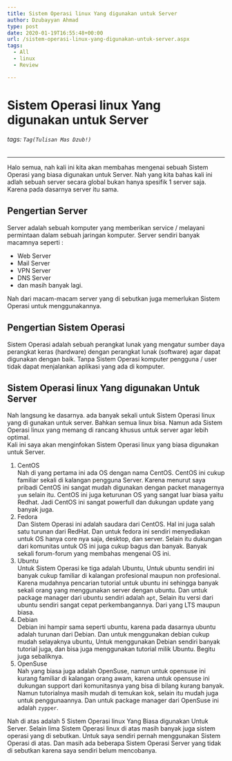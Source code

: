 ```yaml
---
title: Sistem Operasi linux Yang digunakan untuk Server
author: Dzubayyan Ahmad
type: post
date: 2020-01-19T16:55:48+00:00
url: /sistem-operasi-linux-yang-digunakan-untuk-server.aspx
tags:
  - All
  - linux
  - Review

---
```

<div id="doc" class="markdown-body container-fluid comment-enabled" data-hard-breaks="true" style="position: relative;">
  <h1 id="Sistem-Operasi-linux-Yang-digunakan-untuk-Server" style="">
    Sistem Operasi linux Yang digunakan untuk Server
  </h1>
  
  <h6 id="tags-TagTulisan-Mas-Dzub">
    tags: <code>Tag(Tulisan Mas Dzub!)</code>
  </h6>
  
  <hr />
  
  <p>
    Halo semua, nah kali ini kita akan membahas mengenai sebuah Sistem Operasi yang biasa digunakan untuk Server. Nah yang kita bahas kali ini adlah sebuah server secara global bukan hanya spesifik 1 server saja. Karena pada dasarnya server itu sama.
  </p>
  
  <h2 id="Pengertian-Server" style="">
    Pengertian Server
  </h2>
  
  <p>
    Server adalah sebuah komputer yang memberikan service / melayani permintaan dalam sebuah jaringan komputer. Server sendiri banyak macamnya seperti :
  </p>
  
  <ul>
    <li>
      Web Server
    </li>
    <li>
      Mail Server
    </li>
    <li>
      VPN Server
    </li>
    <li>
      DNS Server
    </li>
    <li>
      dan masih banyak lagi.
    </li>
  </ul>
  
  <p>
    Nah dari macam-macam server yang di sebutkan juga memerlukan Sistem Operasi untuk menggunakannya.
  </p>
  
  <h2 id="Pengertian-Sistem-Operasi" style="">
    Pengertian Sistem Operasi
  </h2>
  
  <p>
    Sistem Operasi adalah sebuah perangkat lunak yang mengatur sumber daya perangkat keras (hardware) dengan perangkat lunak (software) agar dapat digunakan dengan baik. Tanpa Sistem Operasi komputer pengguna / user tidak dapat menjalankan aplikasi yang ada di komputer.
  </p>
  
  <h2 id="Sistem-Operasi-linux-Yang-digunakan-Untuk-Server" style="">
    Sistem Operasi linux Yang digunakan Untuk Server
  </h2>
  
  <p>
    Nah langsung ke dasarnya. ada banyak sekali untuk Sistem Operasi linux yang di gunakan untuk server. Bahkan semua linux bisa. Namun ada Sistem Operasi linux yang memang di rancang khusus untuk server agar lebih optimal.<br /> Kali ini saya akan menginfokan Sistem Operasi linux yang biasa digunakan untuk Server.
  </p>
  
  <ol>
    <li>
      CentOS<br /> Nah di yang pertama ini ada OS dengan nama CentOS. CentOS ini cukup familiar sekali di kalangan pengguna Server. Karena menurut saya pribadi CentOS ini sangat mudah digunakan dengan packet managernya <code>yum</code> selain itu. CentOS ini juga keturunan OS yang sangat luar biasa yaitu Redhat. Jadi CentOS ini sangat powerfull dan dukungan update yang banyak juga.
    </li>
    <li>
      Fedora<br /> Dan Sistem Operasi ini adalah saudara dari CentOS. Hal ini juga salah satu turunan dari RedHat. Dan untuk fedora ini sendiri menyediakan untuk OS hanya core nya saja, desktop, dan server. Selain itu dukungan dari komunitas untuk OS ini juga cukup bagus dan banyak. Banyak sekali forum-forum yang membahas mengenai OS ini.
    </li>
    <li>
      Ubuntu<br /> Untuk Sistem Operasi ke tiga adalah Ubuntu, Untuk ubuntu sendiri ini banyak cukup familiar di kalangan profesional maupun non profesional. Karena mudahnya pencarian tutorial untuk ubuntu ini sehingga banyak sekali orang yang menggunakan server dengan ubuntu. Dan untuk package manager dari ubuntu sendiri adalah <code>apt</code>, Selain itu versi dari ubuntu sendiri sangat cepat perkembangannya. Dari yang LTS maupun biasa.
    </li>
    <li>
      Debian<br /> Debian ini hampir sama seperti ubuntu, karena pada dasarnya ubuntu adalah turunan dari Debian. Dan untuk menggunakan debian cukup mudah selayaknya ubuntu, Untuk menggunakan Debian sendiri banyak tutorial juga, dan bisa juga menggunakan tutorial milik Ubuntu. Begitu juga sebaliknya.
    </li>
    <li>
      OpenSuse<br /> Nah yang biasa juga adalah OpenSuse, namun untuk opensuse ini kurang familiar di kalangan orang awam, karena untuk opensuse ini dukungan support dari komunitasnya yang bisa di bilang kurang banyak. Namun tutorialnya masih mudah di temukan kok, selain itu mudah juga untuk penggunaannya. Dan untuk package manager dari OpenSuse ini adalah <code>zypper</code>.
    </li>
  </ol>
  
  <p>
    Nah di atas adalah 5 Sistem Operasi linux Yang Biasa digunakan Untuk Server. Selain lima Sistem Operasi linux di atas masih banyak juga sistem operasi yang di sebutkan. Untuk saya sendiri pernah menggunakan Sistem Operasi di atas. Dan masih ada beberapa Sistem Operasi Server yang tidak di sebutkan karena saya sendiri belum mencobanya.
  </p>
</div>